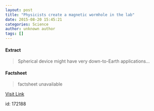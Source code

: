 ```yaml
---
layout: post
title: "Physicists create a magnetic wormhole in the lab"
date: 2015-08-20 15:45:21
categories: Science
author: unknown author
tags: []
---
```



#### Extract
>Spherical device might have very down-to-Earth applications...

#### Factsheet
>factsheet unavailable

[Visit Link](http://physicsworld.com/cws/article/news/2015/aug/20/physicists-create-a-magnetic-wormhole-in-the-lab)

id:  172188


